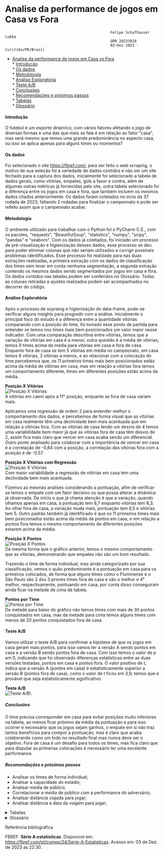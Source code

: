 #  Analise da performance de jogos em Casa vs Fora


                                                    Felipe Schafhauser Lubke
                                                    GRR 20233918
                                                    03-Dez-2023 · Curitiba/PR/Brasil



<!-- TOC -->

* [Analise da performance de jogos em Casa vs Fora](#analise-da-performance-de-jogos-em-casa-vs-fora)\
      * [Introdução](#introdução)\
      * [Os dados](#os-dados)\
      * [Metodologia](#metodologia)\
      * [Análise Exploratória](#análise-exploratória)\
      * [Teste A/B](#teste-ab)\
      * [Conclusões](#conclusões)\
      * [Recomendações e próximos passos](#recomendações-e-próximos-passos)\
      * [Tabelas](#tabelas)\
      * [Glossário](#glossário)
 
<!-- TOC -->


#### Introdução
O futebol é um esporte dinâmico, com vários fatores afetando o jogo de diversas formas e uma das que mais se fala é em relação ao fator "casa", mas será mesmo que temos uma grande predominância no aspecto casa, ou isso se aplica apenas para alguns times ou momentos?


#### Os dados
Foi selecionado o site https://fbref.com/, para ser feito o web scraping, o motivo de sua seleção foi a variedade de dados contidos e não ser um site fechado para a captura dos dados, inicialmente foi selecionado a tabela de dados gerais, como vitórias, empates, gols a favor e contra, além de algumas outras métricas já fornecidas pelo site, outra tabela selecionado foi a diferença entre os jogos em casa e fora, que também incluem os mesmos dados citados anteriormente. 
Os dados foram coletados no incio da 37 rodada de 2023, faltando 2 rodadas para finalizar o campeonato e pode ser refeito assim que o campeonato acabar.

#### Metodologia 
O ambiente utilizado para trabalhar com o Python foi o PyCharm C.E., com os pacotes, "requests", "BeautifulSoup", "statistics", "numpy", "scipy", "pandas" e "seaborn".
Com os dados já coletados, foi iniciado um processo de pré-visualização e higienização desses dados, esse processo se deu para poder eliminar colunas que não seriam utilizados e corrigir possíveis problemas identificados.
Esse processo foi realizado para nas duas extrações realizadas, a primeira extração com os dados de classificação dos times sem levar em conta nenhuma segmentação, a segunda extração contendo os mesmos dados sendo segmentados por jogos em casa e fora. Os dados contidos nas tabelas podem ser conferidos no Glossário.
Todas as colunas retiradas e ajustes realizados podem ser acompanhados no decorrer do código.


#### Análise Exploratória
Após o processo de scpraing e higienização do data-frame, pode-se verificar alguns insights para progredir com a análise. 
Inicialmente o principal foco do estudo é a diferença entre a quantidade vitórias comparando com a posição do time, foi tomado esse ponto de partida para entender se temos nos times mais bem posicionados um valor maior nesse indicador. 
Com uma comparação descritiva entre vitórias, temos que a variação de vitórias em casa é a menor, outra questão é a média de vitórias, temos 9 times acima da média para vitórias em casa e fora de casa. 
Enquanto fora de casa se tem 5 vitórias em média no campeonato, em casa temos 8 vitórias, 3 vitórias a menos, e ao relacionar com a colocação do time percebemos que, os 11 primeiros times mais bem posicionados estão acima da média de vitórias em casa, mas em relação a vitórias fora temos um comportamento diferente, times em diferentes posições estão acima da média.

**Posição X Vitórias**\
<img src="D:\Estatistica\Python para Dados\Trabalho de Análise de Dados\Imagens\Posição X Vitórias.png" title="Posição X Vitórias"/>\
A vitórias em caem após a 11° posição, enquanto as fora de casa variam mais.

Aplicamos uma regressão de ordem 2 para entender melhor o comportamento dos dados, e percebemos de forma visual que as vitórias em casa realmente têm uma declividade bem mais acentuada que em relação a vitórias fora.
Com as vitórias de casa tendo um desvio de 4 temos uma variabilidade bem maior já que as vitórias fora de casa têm desvio de 2, assim fica mais claro que vencer em casa acaba sendo um diferencial.
Outro ponto analisado para colaborar com a importância de vencer em casa é a correlação de -0,84 com a posição, a correlação das vitórias fora com a posição é de -0,57.

**Posição X Vitórias com Regressão**\
<img src="D:\Estatistica\Python para Dados\Trabalho de Análise de Dados\Imagens\Posição X Vitórias (regressão).png" title="Posição X Vitórias"/>\
Com maior variabilidade a regressão de vitórias em casa tem uma declividade bem mais acentuada.


Fizemos as mesmas analises considerando a pontuação, afim de verificar se temos o empate com um fator decisivo ou que possa alterar a dinâmica já observada.
De início o que já chama atenção é que a variação, quando olhamos apenas em casa, a pontuação tem 8,7 enquanto vitórias tem 8,3. Ao olhar fora de casa, a variação muda mais, pontuação tem 6,5 e vitórias tem 5.
Outro padrão também já identificado é que os 11 primeiros times mais bem posicionados estão acima da média de pontos em casa, e em relação a pontos fora temos o mesmo comportamento de diferentes posições estarem acima da média.

**Posição X Pontos**\
<img src="D:\Estatistica\Python para Dados\Trabalho de Análise de Dados\Imagens\Posição X Pontos.png" title="Posição X Pontos"/>\
Da mesma forma que o gráfico anterior, temos o mesmo comportamento que as vitórias, demonstrando que empates não são um bom resultado.

Trazendo o time de forma individual, mas ainda categorizado por sua classificação, vemos o quão predominante é a pontuação em casa para os primeiros colocados, de forma que alguns times como o Fluminense e o São Paulo são 2 dos 3 priores times fora de casa e são o melhor e 4° melhor, respectivamente, pontuando em casa, por conta disso conseguiram ainda ficar na metade de cima da tabela.

**Pontos por Time**\
<img src="D:\Estatistica\Python para Dados\Trabalho de Análise de Dados\Imagens\Pontos por time.png" title="Pontos por Time"/>\
Da metade para baixo do gráfico não temos times com mais de 30 pontos conquistados em casa, mas da metade para cima temos alguns times com menos de 20 pontos conquistados fora de casa.

#### Teste A/B
Vamos utilizar o teste A/B para confirmar a hipótese de que os jogos em casa geram mais pontos, para isso vamos ter a versão A sendo pontos em casa e a versão B sendo pontos fora de casa. 
Com isso temos o valor de p em 0, indicando que foi observado diferenças estatísticas entre as duas versões testadas, pontos em casa e pontos fora.
O valor positivo de t, indica que a versão A (pontos em casa) é estatisticamente superior a versão B (pontos fora de casa), como o valor de t ficou em 3,9, temos que é provável que seja estatisticamente significativo.

**Teste A/B**\
<img src="D:\Estatistica\Python para Dados\Trabalho de Análise de Dados\Imagens\Teste AB.png" title="Teste A/B"/>\


##### Conclusões
O time precisa corresponder em casa para evitar posições muito inferiores na tabela, ao menos ficar próximo da média da pontuação e para isso ocorrer é necessário que os jogos sejam ganhos, o empate em si não traz tantos benefícios para compor a pontuação, mas é claro que acaba colaborando como um todo no resultado final mas nunca deve ser o objetivo.
Fora de casa é um desafio para todos os times, mas fica claro que para disputar as primeiras colocações é necessário ter uma excelente performance. 


##### Recomendações e próximos passos
* Analisar os times de forma individual; 
* Analisar a capacidade do estádio;
* Analisar média de público;
* Correlacionar a média de público com a performance do adversário;
* Analisar distância viajada para jogar;
* Analisar distância a data da viagem para jogar;

<details>

<summary>Tabelas</summary>

### Tabelas    

**Dados Gerais**

| rank | team            |  games |  wins  |  ties |  losses  |  goals_for  |  goals_against  |  goal_diff  |  points  |  points_avg  |  xg_for  |   xg_against |   xg_diff |   xg_diff_per90 |   attendance_per_g |
|:-----|:----------------|:------:|:------:|:-----:|:--------:|:-----------:|:---------------:|:-----------:|:--------:|:------------:|:--------:|-------------:|----------:|----------------:|-------------------:|
|      1 | Palmeiras        |      36 |     19 |      9 |        8 |          62 |              32 |          30 |       66 |         1.83 |     53.8 |         37.4 |      16.4 |            0.45 |             22.044 |
|      2 | Atlético Mineiro |      37 |     19 |      9 |        9 |          51 |              28 |          23 |       66 |         1.78 |     45.5 |         39.4 |       6.2 |            0.17 |             15.02  |
|      3 | Botafogo (RJ)    |      36 |     18 |      9 |        9 |          57 |              34 |          23 |       63 |         1.75 |     48.8 |         46.7 |       2.1 |            0.06 |             23.354 |
|      4 | Flamengo         |      36 |     18 |      9 |        9 |          54 |              40 |          14 |       63 |         1.75 |     47.9 |         43.7 |       4.1 |            0.11 |             36.569 |
|      5 | Grêmio           |      36 |     19 |      5 |       12 |          59 |              54 |           5 |       62 |         1.72 |     46.8 |         52.1 |      -5.3 |           -0.15 |             21.667 |
|      6 | Bragantino       |      36 |     16 |     11 |        9 |          47 |              33 |          14 |       59 |         1.64 |     54.9 |         40.7 |      14.2 |            0.39 |              3.283 |
|      7 | Fluminense       |      36 |     16 |      8 |       12 |          49 |              43 |           6 |       56 |         1.56 |     47.6 |         43.9 |       3.7 |            0.1  |             22.297 |
|      8 | Ath Paranaense   |      36 |     13 |     14 |        9 |          48 |              40 |           8 |       53 |         1.47 |     49.2 |         43.4 |       5.8 |            0.16 |             14.091 |
|      9 | Internacional    |      37 |     14 |     10 |       13 |          43 |              44 |          -1 |       52 |         1.41 |     41   |         46.7 |      -5.8 |           -0.16 |             10.628 |
|     10 | São Paulo        |      37 |     13 |     11 |       13 |          39 |              38 |           1 |       50 |         1.35 |     48.5 |         36.2 |      12.3 |            0.33 |             24.678 |
|     11 | Fortaleza        |      36 |     13 |      9 |       14 |          42 |              43 |          -1 |       48 |         1.33 |     49.1 |         42.4 |       6.7 |            0.19 |             22.869 |
|     12 | Cuiabá           |      36 |     13 |      9 |       14 |          36 |              37 |          -1 |       48 |         1.33 |     35.4 |         39.7 |      -4.4 |           -0.12 |              8.109 |
|     13 | Corinthians      |      37 |     11 |     14 |       12 |          45 |              48 |          -3 |       47 |         1.27 |     39.5 |         48.8 |      -9.2 |           -0.25 |             24.253 |
|     14 | Cruzeiro         |      36 |     11 |     12 |       13 |          34 |              31 |           3 |       45 |         1.25 |     45.4 |         39.4 |       6   |            0.17 |             15.14  |
|     15 | Santos           |      36 |     11 |     10 |       15 |          38 |              59 |         -21 |       43 |         1.19 |     40.6 |         48.9 |      -8.3 |           -0.23 |              5.688 |
|     16 | Vasco da Gama    |      36 |     11 |      9 |       16 |          39 |              49 |         -10 |       42 |         1.17 |     45.2 |         44.7 |       0.6 |            0.02 |             15.319 |
|     17 | Bahia            |      36 |     11 |      8 |       17 |          44 |              49 |          -5 |       41 |         1.14 |     45.4 |         49   |      -3.6 |           -0.1  |             26.643 |
|     18 | Goiás            |      36 |      8 |     11 |       17 |          35 |              52 |         -17 |       35 |         0.97 |     35.3 |         43.9 |      -8.6 |           -0.24 |              6.695 |
|     19 | Coritiba         |      36 |      8 |      6 |       22 |          41 |              70 |         -29 |       30 |         0.83 |     38.3 |         57.9 |     -19.5 |           -0.54 |             10.428 |
|     20 | América (MG)     |      36 |      4 |      9 |       23 |          39 |              78 |         -39 |       21 |         0.58 |     44.8 |         58.2 |     -13.3 |           -0.37 |              2.375 |

**Dados Casa**

| rank   | team             |  home_games  |  home_wins  |  home_ties  |  home_losses  |  home_goals_for  |  home_goals_against  |  home_goal_diff  |  home_points  |  home_points_avg  |  home_xg_for  |  home_xg_against  |  home_xg_diff  |  home_xg_diff_per90  |
|:-------|:-----------------|:------------:|:-----------:|:-----------:|:-------------:|:----------------:|:--------------------:|:----------------:|:-------------:|:-----------------:|:-------------:|:-----------------:|:--------------:|:--------------------:|
|      1 | Palmeiras        |           18 |          13 |           2 |             3 |               34 |                   12 |               22 |            41 |              2.28 |          33.6 |              11.5 |           22.2 |                 1.23 |
|      2 | Atlético Mineiro |           19 |          11 |           3 |             5 |               28 |                   16 |               12 |            36 |              1.89 |          25.1 |              18   |            7.1 |                 0.37 |
|      3 | Botafogo (RJ)    |           18 |          11 |           3 |             4 |               36 |                   17 |               19 |            36 |              2    |          32.3 |              18.6 |           13.7 |                 0.76 |
|      4 | Flamengo         |           18 |           9 |           5 |             4 |               24 |                   15 |                9 |            32 |              1.78 |          25.5 |              20.8 |            4.7 |                 0.26 |
|      5 | Grêmio           |           18 |          13 |           2 |             3 |               33 |                   16 |               17 |            41 |              2.28 |          25.2 |              17.9 |            7.3 |                 0.4  |
|      6 | Bragantino       |           18 |          10 |           5 |             3 |               27 |                   14 |               13 |            35 |              1.94 |          32.8 |              17   |           15.9 |                 0.88 |
|      7 | Fluminense       |           18 |          13 |           4 |             1 |               31 |                   15 |               16 |            43 |              2.39 |          26.2 |              15.5 |           10.7 |                 0.59 |
|      8 | Ath Paranaense   |           18 |           9 |           8 |             1 |               30 |                   19 |               11 |            35 |              1.94 |          31.5 |              18.3 |           13.2 |                 0.74 |
|      9 | Internacional    |           18 |           8 |           5 |             5 |               27 |                   20 |                7 |            29 |              1.61 |          23.8 |              20.2 |            3.6 |                 0.2  |
|     10 | São Paulo        |           18 |          12 |           3 |             3 |               28 |                   13 |               15 |            39 |              2.17 |          29.5 |              13.6 |           15.8 |                 0.88 |
|     11 | Fortaleza        |           18 |           8 |           6 |             4 |               27 |                   20 |                7 |            30 |              1.67 |          31.3 |              17.2 |           14.2 |                 0.79 |
|     12 | Cuiabá           |           18 |           5 |           6 |             7 |               20 |                   22 |               -2 |            21 |              1.17 |          20.3 |              19.2 |            1.1 |                 0.06 |
|     13 | Corinthians      |           19 |           6 |          10 |             3 |               26 |                   23 |                3 |            28 |              1.47 |          24.5 |              20.4 |            4.1 |                 0.21 |
|     14 | Cruzeiro         |           18 |           4 |           7 |             7 |               13 |                   16 |               -3 |            19 |              1.06 |          25.1 |              16.8 |            8.3 |                 0.46 |
|     15 | Santos           |           18 |           6 |           7 |             5 |               25 |                   26 |               -1 |            25 |              1.39 |          24.2 |              19.7 |            4.5 |                 0.25 |
|     16 | Vasco da Gama    |           18 |           8 |           2 |             8 |               22 |                   22 |                0 |            26 |              1.44 |          27.9 |              19.1 |            8.8 |                 0.49 |
|     17 | Bahia            |           18 |           7 |           5 |             6 |               25 |                   20 |                5 |            26 |              1.44 |          25.7 |              20.2 |            5.5 |                 0.31 |
|     18 | Goiás            |           18 |           4 |           7 |             7 |               18 |                   25 |               -7 |            19 |              1.06 |          20.3 |              19   |            1.4 |                 0.08 |
|     19 | Coritiba         |           18 |           4 |           4 |            10 |               17 |                   26 |               -9 |            16 |              0.89 |          22.1 |              24.2 |           -2   |                -0.11 |
|     20 | América (MG)     |           18 |           4 |           2 |            12 |               18 |                   36 |              -18 |            14 |              0.78 |          24.6 |              24.3 |            0.3 |                 0.02 |


**Dados Visitantes**

|   rank | team             |   away_games |   away_wins |   away_ties |   away_losses |   away_goals_for |   away_goals_against |   away_goal_diff |   away_points |   away_points_avg |   away_xg_for |   away_xg_against |   away_xg_diff |   away_xg_diff_per90 |
|-------:|:-----------------|-------------:|------------:|------------:|--------------:|-----------------:|---------------------:|-----------------:|--------------:|------------------:|--------------:|------------------:|---------------:|---------------------:|
|      1 | Palmeiras        |           18 |           6 |           7 |             5 |               28 |                   20 |                8 |            25 |              1.39 |          20.2 |              26   |           -5.8 |                -0.32 |
|      2 | Atlético Mineiro |           18 |           8 |           6 |             4 |               23 |                   12 |               11 |            30 |              1.67 |          20.5 |              21.4 |           -0.9 |                -0.05 |
|      3 | Botafogo (RJ)    |           18 |           7 |           6 |             5 |               21 |                   17 |                4 |            27 |              1.5  |          16.5 |              28.1 |          -11.6 |                -0.64 |
|      4 | Flamengo         |           18 |           9 |           4 |             5 |               30 |                   25 |                5 |            31 |              1.72 |          22.4 |              22.9 |           -0.6 |                -0.03 |
|      5 | Grêmio           |           18 |           6 |           3 |             9 |               26 |                   38 |              -12 |            21 |              1.17 |          21.6 |              34.2 |          -12.6 |                -0.7  |
|      6 | Bragantino       |           18 |           6 |           6 |             6 |               20 |                   19 |                1 |            24 |              1.33 |          22.1 |              23.7 |           -1.7 |                -0.09 |
|      7 | Fluminense       |           18 |           3 |           4 |            11 |               18 |                   28 |              -10 |            13 |              0.72 |          21.4 |              28.4 |           -7   |                -0.39 |
|      8 | Ath Paranaense   |           18 |           4 |           6 |             8 |               18 |                   21 |               -3 |            18 |              1    |          17.6 |              25.1 |           -7.5 |                -0.41 |
|      9 | Internacional    |           19 |           6 |           5 |             8 |               16 |                   24 |               -8 |            23 |              1.21 |          17.1 |              26.5 |           -9.3 |                -0.49 |
|     10 | São Paulo        |           19 |           1 |           8 |            10 |               11 |                   25 |              -14 |            11 |              0.58 |          19   |              22.6 |           -3.6 |                -0.19 |
|     11 | Fortaleza        |           18 |           5 |           3 |            10 |               15 |                   23 |               -8 |            18 |              1    |          17.8 |              25.2 |           -7.5 |                -0.41 |
|     12 | Cuiabá           |           18 |           8 |           3 |             7 |               16 |                   15 |                1 |            27 |              1.5  |          15.1 |              20.6 |           -5.5 |                -0.3  |
|     13 | Corinthians      |           18 |           5 |           4 |             9 |               19 |                   25 |               -6 |            19 |              1.06 |          15.1 |              28.4 |          -13.3 |                -0.74 |
|     14 | Cruzeiro         |           18 |           7 |           5 |             6 |               21 |                   15 |                6 |            26 |              1.44 |          20.3 |              22.6 |           -2.3 |                -0.13 |
|     15 | Santos           |           18 |           5 |           3 |            10 |               13 |                   33 |              -20 |            18 |              1    |          16.4 |              29.2 |          -12.8 |                -0.71 |
|     16 | Vasco da Gama    |           18 |           3 |           7 |             8 |               17 |                   27 |              -10 |            16 |              0.89 |          17.3 |              25.5 |           -8.2 |                -0.46 |
|     17 | Bahia            |           18 |           4 |           3 |            11 |               19 |                   29 |              -10 |            15 |              0.83 |          19.7 |              28.8 |           -9.1 |                -0.51 |
|     18 | Goiás            |           18 |           4 |           4 |            10 |               17 |                   27 |              -10 |            16 |              0.89 |          15   |              24.9 |          -10   |                -0.55 |
|     19 | Coritiba         |           18 |           4 |           2 |            12 |               24 |                   44 |              -20 |            14 |              0.78 |          16.2 |              33.7 |          -17.5 |                -0.97 |
|     20 | América (MG)     |           18 |           0 |           7 |            11 |               21 |                   42 |              -21 |             7 |              0.39 |          20.3 |              33.9 |          -13.6 |                -0.76 |

**Comparativo de vitórias em casa e fora e sua pontuação**

| rank   | team             |  home_points  |  home_wins  |  away_points  |  away_wins  |
|:-------|:-----------------|:-------------:|:-----------:|:-------------:|:-----------:|
|      1 | Palmeiras        |            41 |          13 |            25 |           6 |
|      2 | Atlético Mineiro |            36 |          11 |            30 |           8 |
|      3 | Botafogo (RJ)    |            36 |          11 |            27 |           7 |
|      4 | Flamengo         |            32 |           9 |            31 |           9 |
|      5 | Grêmio           |            41 |          13 |            21 |           6 |
|      6 | Bragantino       |            35 |          10 |            24 |           6 |
|      7 | Fluminense       |            43 |          13 |            13 |           3 |
|      8 | Ath Paranaense   |            35 |           9 |            18 |           4 |
|      9 | Internacional    |            29 |           8 |            23 |           6 |
|     10 | São Paulo        |            39 |          12 |            11 |           1 |
|     11 | Fortaleza        |            30 |           8 |            18 |           5 |
|     12 | Cuiabá           |            21 |           5 |            27 |           8 |
|     13 | Corinthians      |            28 |           6 |            19 |           5 |
|     14 | Cruzeiro         |            19 |           4 |            26 |           7 |
|     15 | Santos           |            25 |           6 |            18 |           5 |
|     16 | Vasco da Gama    |            26 |           8 |            16 |           3 |
|     17 | Bahia            |            26 |           7 |            15 |           4 |
|     18 | Goiás            |            19 |           4 |            16 |           4 |
|     19 | Coritiba         |            16 |           4 |            14 |           4 |
|     20 | América (MG)     |            14 |           4 |             7 |           0 |




</details>


<details>
<summary>Glossário</summary>

### Glossário    

#### rank: ```Posição da equipe no campeonato```
##### team:```Nome do time``` 
##### games: ```Número de jogos feitos```
##### wins: ```Jogos ganhos```
##### ties: ```Jogos empatados```
##### losses: ```Jogos perdidos```
##### goals_for: ```Gols feitos```
##### goals_against: ```Gols sofridos```
##### goal_diff: ```Saldos de gols```
##### points: ```Número de pontos```
##### points_avg: ```Média de pontos por partida```
##### xg_for: ```Esperança do número de gols feitos```
##### xg_against: ```Esperança do número de gols sofridos``` 
##### xg_diff: ```Esperança do saldo de gols```
##### xg_diff_per90: ```Esperança do saldo de gols por 90'``` 
##### attendance_per_g: ```Média de público por partida```
##### home_games: ```Número de jogos em casa```
##### home_wins: ```Jogos ganhos em casa```
##### home_ties: ```Jogos empratados em casa```
##### home_losses: ```Jogos perdidos em casa```
##### home_goals_for: ```Gols feitos em casa```
##### home_goals_against: ```Gols sofridos em casa```
##### home_goal_diff: ```Saldo de gols em casa```
##### home_points: ```Número de pontos em casa```
##### home_points_avg: ```Média de pontos por partida em casa```
##### home_xg_for: ```Esperança do número de gols feitos em casa```
##### home_xg_against: ```Esperança do número de gols sofridos em casa```
##### home_xg_diff: ```Esperança do saldo de gols em casa```
##### home_xg_diff_per90 ```Esperança do saldo de gols de gols por  90' em casa```
##### away_games: ```Número de jogos fora```
##### away_wins: ```Jogos ganhos fora```
##### away_ties: ```Jogos empatados fora```
##### away_losses: ```Jogos perdidos fora```
##### away_goals_for: ```Gols feitos fora```
##### away_goals_against: ```Gols sofridos fora```
##### away_goal_diff: ```Saldo de gols fora```
##### away_points: ```Número de pontos fora```
##### away_points_avg: ```Média de pontos por partida fora```
##### away_xg_for: ```Esperança do número de gols feitos fora```
##### away_xg_against: ```Esperança do número de gols sofridos fora```
##### away_xg_diff: ```Esperança do saldo de gols fora```
##### away_xg_diff_per90: ```Esperança do saldo de gols de gols por 90' fora```

</details>

Referência bibliográfica

FBREF. **Série A estatísticas**. Disponível em: <https://fbref.com/pt/comps/24/Serie-A-Estatisticas>. Acesso em: 03 de Dez. de 2023 as 22:30.


